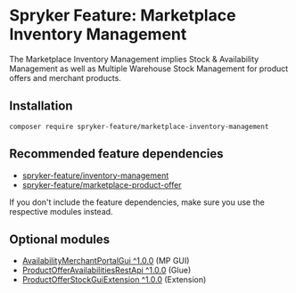 # Spryker Feature: Marketplace Inventory Management

The Marketplace Inventory Management implies Stock & Availability Management as well as Multiple Warehouse Stock Management for product offers and merchant products.

## Installation

```
composer require spryker-feature/marketplace-inventory-management
```

## Recommended feature dependencies
- [spryker-feature/inventory-management](https://github.com/spryker-feature/inventory-management)
- [spryker-feature/marketplace-product-offer](https://github.com/spryker-feature/marketplace-product-offer)

If you don't include the feature dependencies, make sure you use the respective modules instead.

## Optional modules
- [AvailabilityMerchantPortalGui ^1.0.0](https://github.com/spryker/availability-merchant-portal-gui) (MP GUI)
- [ProductOfferAvailabilitiesRestApi ^1.0.0](https://github.com/spryker/product-offer-availabilities-rest-api) (Glue)
- [ProductOfferStockGuiExtension ^1.0.0](https://github.com/spryker/product-offer-stock-gui-extension) (Extension)
